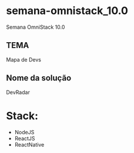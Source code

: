 # semana-omnistack_10.0
Semana OmniStack 10.0

## TEMA
Mapa de Devs

## Nome da solução
DevRadar

# Stack:
- NodeJS
- ReactJS
- ReactNative

